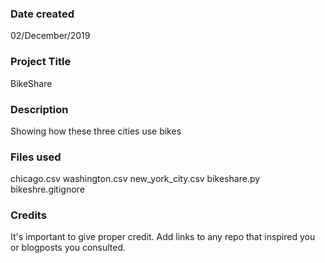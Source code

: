 ### Date created
02/December/2019

### Project Title
BikeShare 

### Description
Showing how these three cities use bikes

### Files used
chicago.csv
washington.csv
new_york_city.csv
bikeshare.py
bikeshre.gitignore

### Credits
It's important to give proper credit. Add links to any repo that inspired you or blogposts you consulted.

